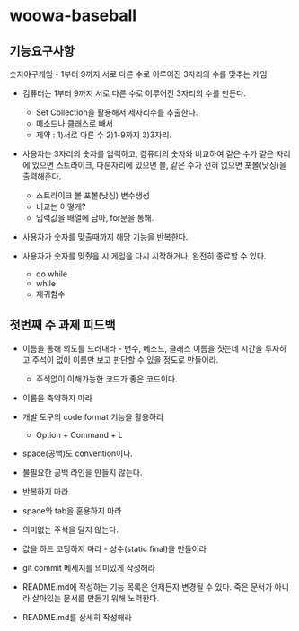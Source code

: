 #  woowa-baseball 


## 기능요구사항

숫자야구게임 - 1부터 9까지 서로 다른 수로 이루어진 3자리의 수를 맞추는 게임

- 컴퓨터는 1부터 9까지 서로 다른 수로 이루어진 3자리의 수를 만든다.
    - Set Collection을 활용해서 세자리수를 추출한다.
    - 메소드나 클래스로 빼서
    - 제약 : 1)서로 다른 수 2)1-9까지 3)3자리.

- 사용자는 3자리의 숫자를 입력하고, 컴퓨터의 숫자와 비교하여 같은 수가 같은 자리에 있으면 스트라이크, 다른자리에 있으면 볼, 같은 수가 전혀 없으면 포볼(낫싱)을 출력해준다.
    - 스트라이크 볼 포볼(낫싱) 변수생성
    - 비교는 어떻게?
    - 입력값을 배열에 담아, for문을 통해.
    
- 사용자가 숫자를 맞출때까지 해당 기능을 반복한다.

- 사용자가 숫자를 맞췄을 시 게임을 다시 시작하거나, 완전히 종료할 수 있다.
    - do while
    - while
    - 재귀함수


## 첫번째 주 과제 피드백

- 이름을 통해 의도를 드러내라 - 변수, 메소드, 클래스 이름을 짓는데 시간을 투자하고 주석이 없이 이름만 보고 판단할 수 있을 정도로 만들어라.
    - 주석없이 이해가능한 코드가 좋은 코드이다.
    
- 이름을 축약하지 마라

- 개발 도구의 code format 기능을 활용하라 
    - Option + Command + L

- space(공백)도 convention이다.

- 불필요한 공백 라인을 만들지 않는다.

- 반복하지 마라

- space와 tab을 혼용하지 마라

- 의미없는 주석을 달지 않는다.

- 값을 하드 코딩하지 마라 - 상수(static final)을 만들어라

- git commit 메세지를 의미있게 작성해라

- README.md에 작성하는 기능 목록은 언제든지 변경될 수 있다. 죽은 문서가 아니라 살아있는 문서를 만들기 위해 노력한다.

- README.md를 상세히 작성해라


